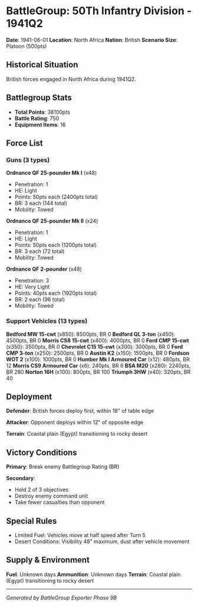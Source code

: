 # BattleGroup: 50Th Infantry Division - 1941Q2

**Date**: 1941-06-01
**Location**: North Africa
**Nation**: British
**Scenario Size**: Platoon (500pts)

## Historical Situation

British forces engaged in North Africa during 1941Q2.

## Battlegroup Stats

- **Total Points**: 38100pts
- **Battle Rating**: 750
- **Equipment Items**: 16

## Force List

### Guns (3 types)

**Ordnance QF 25-pounder Mk I** (x48)
- Penetration: 1
- HE: Light
- Points: 50pts each (2400pts total)
- BR: 3 each (144 total)
- Mobility: Towed

**Ordnance QF 25-pounder Mk II** (x24)
- Penetration: 1
- HE: Light
- Points: 50pts each (1200pts total)
- BR: 3 each (72 total)
- Mobility: Towed

**Ordnance QF 2-pounder** (x48)
- Penetration: 3
- HE: Very Light
- Points: 40pts each (1920pts total)
- BR: 2 each (96 total)
- Mobility: Towed

### Support Vehicles (13 types)

**Bedford MW 15-cwt** (x850): 8500pts, BR 0
**Bedford QL 3-ton** (x450): 4500pts, BR 0
**Morris CS8 15-cwt** (x400): 4000pts, BR 0
**Ford CMP 15-cwt** (x350): 3500pts, BR 0
**Chevrolet C15 15-cwt** (x300): 3000pts, BR 0
**Ford CMP 3-ton** (x250): 2500pts, BR 0
**Austin K2** (x150): 1500pts, BR 0
**Fordson WOT 2** (x100): 1000pts, BR 0
**Humber Mk I Armoured Car** (x12): 480pts, BR 12
**Morris CS9 Armoured Car** (x6): 240pts, BR 6
**BSA M20** (x280): 2240pts, BR 280
**Norton 16H** (x100): 800pts, BR 100
**Triumph 3HW** (x40): 320pts, BR 40

## Deployment

**Defender**: British forces deploy first, within 18" of table edge

**Attacker**: Opponent deploys within 12" of opposite edge

**Terrain**: Coastal plain (Egypt) transitioning to rocky desert

## Victory Conditions

**Primary**: Break enemy Battlegroup Rating (BR)

**Secondary**:
- Hold 2 of 3 objectives
- Destroy enemy command unit
- Take fewer casualties than opponent

## Special Rules

- Limited Fuel: Vehicles move at half speed after Turn 5
- Desert Conditions: Visibility 48" maximum, dust after vehicle movement

## Supply & Environment

**Fuel**: Unknown days
**Ammunition**: Unknown days
**Terrain**: Coastal plain (Egypt) transitioning to rocky desert

---

*Generated by BattleGroup Exporter Phase 9B*
